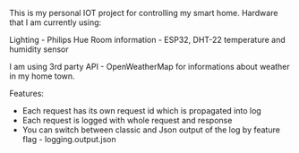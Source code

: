 This is my personal IOT project for controlling my smart home. Hardware that I am currently using:

Lighting - Philips Hue
Room information - ESP32, DHT-22 temperature and humidity sensor

I am using 3rd party API - OpenWeatherMap for informations about weather in my home town.

Features:

- Each request has its own request id which is propagated into log
- Each request is logged with whole request and response
- You can switch between classic and Json output of the log by feature flag - logging.output.json

